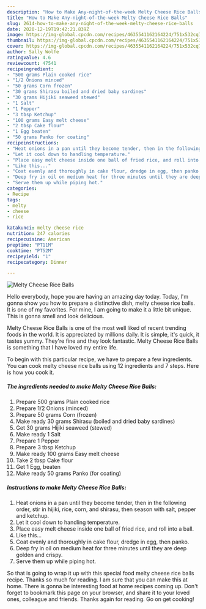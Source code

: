 ```yaml
---
description: "How to Make Any-night-of-the-week Melty Cheese Rice Balls"
title: "How to Make Any-night-of-the-week Melty Cheese Rice Balls"
slug: 2614-how-to-make-any-night-of-the-week-melty-cheese-rice-balls
date: 2020-12-19T19:42:21.839Z
image: https://img-global.cpcdn.com/recipes/4635541162164224/751x532cq70/melty-cheese-rice-balls-recipe-main-photo.jpg
thumbnail: https://img-global.cpcdn.com/recipes/4635541162164224/751x532cq70/melty-cheese-rice-balls-recipe-main-photo.jpg
cover: https://img-global.cpcdn.com/recipes/4635541162164224/751x532cq70/melty-cheese-rice-balls-recipe-main-photo.jpg
author: Sally Wolfe
ratingvalue: 4.6
reviewcount: 47541
recipeingredient:
- "500 grams Plain cooked rice"
- "1/2 Onions minced"
- "50 grams Corn frozen"
- "30 grams Shirasu boiled and dried baby sardines"
- "30 grams Hijiki seaweed stewed"
- "1 Salt"
- "1 Pepper"
- "3 tbsp Ketchup"
- "100 grams Easy melt cheese"
- "2 tbsp Cake flour"
- "1 Egg beaten"
- "50 grams Panko for coating"
recipeinstructions:
- "Heat onions in a pan until they become tender, then in the following order, stir in hijiki, rice, corn, and shirasu, then season with salt, pepper and ketchup."
- "Let it cool down to handling temperature."
- "Place easy melt cheese inside one ball of fried rice, and roll into a ball."
- "Like this..."
- "Coat evenly and thoroughly in cake flour, dredge in egg, then panko."
- "Deep fry in oil on medium heat for three minutes until they are deep golden and crispy."
- "Serve them up while piping hot."
categories:
- Recipe
tags:
- melty
- cheese
- rice

katakunci: melty cheese rice 
nutrition: 247 calories
recipecuisine: American
preptime: "PT11M"
cooktime: "PT52M"
recipeyield: "1"
recipecategory: Dinner

---
```



![Melty Cheese Rice Balls](https://img-global.cpcdn.com/recipes/4635541162164224/751x532cq70/melty-cheese-rice-balls-recipe-main-photo.jpg)

Hello everybody, hope you are having an amazing day today. Today, I'm gonna show you how to prepare a distinctive dish, melty cheese rice balls. It is one of my favorites. For mine, I am going to make it a little bit unique. This is gonna smell and look delicious.

Melty Cheese Rice Balls is one of the most well liked of recent trending foods in the world. It is appreciated by millions daily. It is simple, it's quick, it tastes yummy. They're fine and they look fantastic. Melty Cheese Rice Balls is something that I have loved my entire life.




To begin with this particular recipe, we have to prepare a few ingredients. You can cook melty cheese rice balls using 12 ingredients and 7 steps. Here is how you cook it.

<!--inarticleads1-->

##### The ingredients needed to make Melty Cheese Rice Balls:

1. Prepare 500 grams Plain cooked rice
1. Prepare 1/2 Onions (minced)
1. Prepare 50 grams Corn (frozen)
1. Make ready 30 grams Shirasu (boiled and dried baby sardines)
1. Get 30 grams Hijiki seaweed (stewed)
1. Make ready 1 Salt
1. Prepare 1 Pepper
1. Prepare 3 tbsp Ketchup
1. Make ready 100 grams Easy melt cheese
1. Take 2 tbsp Cake flour
1. Get 1 Egg, beaten
1. Make ready 50 grams Panko (for coating)




<!--inarticleads2-->

##### Instructions to make Melty Cheese Rice Balls:

1. Heat onions in a pan until they become tender, then in the following order, stir in hijiki, rice, corn, and shirasu, then season with salt, pepper and ketchup.
1. Let it cool down to handling temperature.
1. Place easy melt cheese inside one ball of fried rice, and roll into a ball.
1. Like this...
1. Coat evenly and thoroughly in cake flour, dredge in egg, then panko.
1. Deep fry in oil on medium heat for three minutes until they are deep golden and crispy.
1. Serve them up while piping hot.




So that is going to wrap it up with this special food melty cheese rice balls recipe. Thanks so much for reading. I am sure that you can make this at home. There is gonna be interesting food at home recipes coming up. Don't forget to bookmark this page on your browser, and share it to your loved ones, colleague and friends. Thanks again for reading. Go on get cooking!

